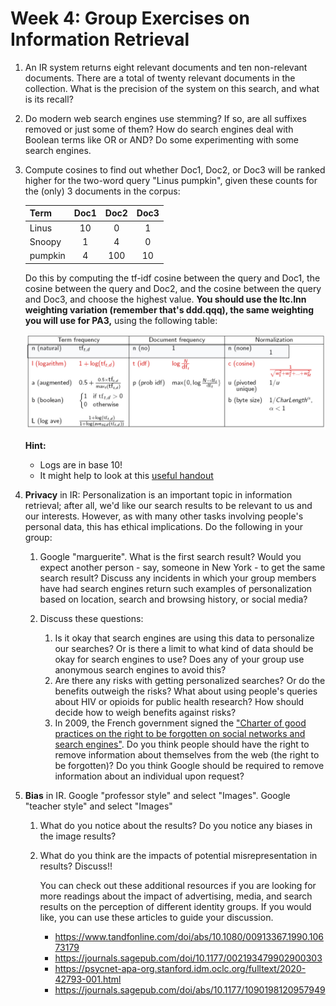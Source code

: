 # Week 4: Group Exercises on Information Retrieval

1. An IR system returns eight relevant documents and ten non-relevant documents. There are a total of twenty relevant documents in the collection. 
What is the precision of the system on this search, and what is its recall?

2. Do modern web search engines use stemming? If so, are all suffixes removed or just some of them? How do search engines deal with Boolean terms like OR or AND? 
Do some experimenting with some search engines.

3. Compute cosines to find out whether Doc1, Doc2, or Doc3 will be ranked higher for the two-word query "Linus pumpkin", 
given these counts for the (only) 3 documents in the corpus:

   | Term    | Doc1 | Doc2 | Doc3 |
   |:--------|:----:|:----:|:----:|
   | Linus   | 10   | 0    | 1    |
   | Snoopy  | 1    | 4    | 0    |
   | pumpkin | 4    | 100  | 10   |

   Do this by computing the tf-idf cosine between the query and Doc1, the cosine between the query and Doc2, and the cosine between the query and Doc3, 
and choose the highest value. **You should use the ltc.lnn weighting variation (remember that's ddd.qqq), the same weighting you will use for PA3,** using the following table:

   ![Weighting variations table](cosinechart.jpeg)

   **Hint:**
   - Logs are in base 10!
   - It might help to look at this [useful handout](http://web.stanford.edu/class/cs124/lec/CS124_IR_Handout.pdf)

4. **Privacy** in IR: Personalization is an important topic in information retrieval; after all, we'd like our search results to be relevant to us and our interests.
 However, as with many other tasks involving people's personal data, this has ethical implications. Do the following in your group:
   1. Google "marguerite". What is the first search result? Would you expect another person - say, someone in New York - to get the same search result? 
Discuss any incidents in which your group members have had search engines return such examples of personalization based on location, search and browsing history, or social media?
   
   2. Discuss these questions:
      1. Is it okay that search engines are using this data to personalize our searches? Or is there a limit to what kind of data should be okay for search engines to use? 
Does any of your group use anonymous search engines to avoid this?
      2. Are there any risks with getting personalized searches? Or do the benefits outweigh the risks? What about using people's queries about HIV or opioids 
for public health research? How should decide how to weigh benefits against risks?
      3. In 2009, the French government signed the ["Charter of good practices on the right to be forgotten on social networks and search engines"](https://fr.wikisource.org/wiki/Charte_du_droit_%C3%A0_l%E2%80%99oubli_dans_les_sites_collaboratifs_et_les_moteurs_de_recherche). 
      Do you think people should have the right to remove information about themselves from the web (the right to be forgotten)? 
Do you think Google should be required to remove information about an individual upon request?

4. **Bias** in IR. Google "professor style" and select "Images". Google "teacher style" and select "Images"
   1. What do you notice about the results? Do you notice any biases in the image results?
   2. What do you think are the impacts of potential misrepresentation in results? Discuss!!  

      You can check out these additional resources if you are looking for more readings about the impact of advertising, media, and search results 
on the perception of different identity groups. If you would like, you can use these articles to guide your discussion.
      - https://www.tandfonline.com/doi/abs/10.1080/00913367.1990.10673179
      - https://journals.sagepub.com/doi/10.1177/002193479902900303
      - https://psycnet-apa-org.stanford.idm.oclc.org/fulltext/2020-42793-001.html
      - https://journals.sagepub.com/doi/abs/10.1177/1090198120957949

